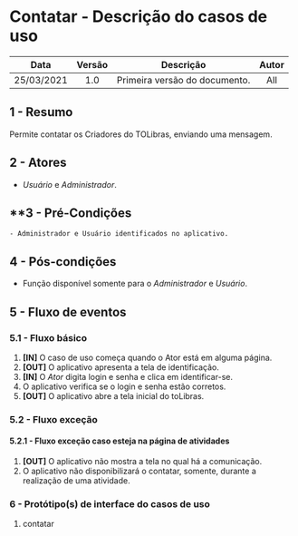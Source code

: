 # Contatar - Descrição do casos de uso

|    Data    | Versão |           Descrição           | Autor |
| :--------: | :----: | :---------------------------: | :---: |
| 25/03/2021 |  1.0   | Primeira versão do documento. |  All  |

## **1 - Resumo**

   Permite contatar os Criadores do TOLibras, enviando uma mensagem.

## **2 - Atores**
   - _Usuário_ e _Administrador_.

## **3 - Pré-Condições
    - Administrador e Usuário identificados no aplicativo.  

## **4 - Pós-condições**
   - Função disponível somente para o _Administrador_ e _Usuário_.

## **5 - Fluxo de eventos**

### **5.1 - Fluxo básico**
   1. **[IN]** O caso de uso começa quando o Ator está em alguma página.
   2. **[OUT]** O aplicativo apresenta a tela de identificação.
   3. **[IN]** O _Ator_ digita login e senha e clica em identificar-se.
   4. O aplicativo verifica se o login e senha estão corretos.
   5. **[OUT]** O aplicativo abre a tela inicial do toLibras. 

### **5.2 - Fluxo exceção**

#### **5.2.1 - Fluxo exceção caso esteja na página de atividades**
  
   1. **[OUT]** O aplicativo não mostra a tela no qual há a comunicação.
   2. O aplicativo não disponibilizará o contatar, somente, durante a realização de uma atividade.

### **6 - Protótipo(s) de interface do casos de uso**

1. contatar
